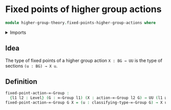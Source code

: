 # Fixed points of higher group actions

```agda
module higher-group-theory.fixed-points-higher-group-actions where
```

<details><summary>Imports</summary>

```agda
open import foundation.universe-levels

open import higher-group-theory.higher-group-actions
open import higher-group-theory.higher-groups
```

</details>

## Idea

The type of fixed points of a higher group action `X : BG → UU` is the type of
sections `(u : BG) → X u`.

## Definition

```agda
fixed-point-action-∞-Group :
  {l1 l2 : Level} (G : ∞-Group l1) (X : action-∞-Group l2 G) → UU (l1 ⊔ l2)
fixed-point-action-∞-Group G X = (u : classifying-type-∞-Group G) → X u
```
